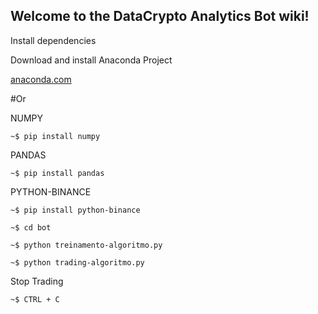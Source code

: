 ## Welcome to the DataCrypto Analytics Bot wiki!

Install dependencies

Download and install Anaconda Project

[anaconda.com](https://www.anaconda.com/products/individual#Downloads)


#Or

NUMPY

`~$ pip install numpy`

PANDAS

`~$ pip install pandas`

PYTHON-BINANCE

`~$ pip install python-binance`


`~$ cd bot`


`~$ python treinamento-algoritmo.py`

`~$ python trading-algoritmo.py`

Stop Trading

`~$ CTRL + C`


